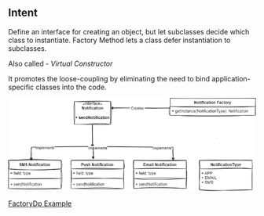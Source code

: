 **Intent**
----------
Define an interface for creating an object, but let subclasses decide which class to
instantiate. Factory Method lets a class defer instantiation to subclasses.

Also called  - *Virtual Constructor*

It promotes the loose-coupling by eliminating the need to bind application-specific classes into the code.

![factory.png](factory.png)

[FactoryDp Example](https://github.com/vamsi1998123/Java-Practice/tree/main/src/main/java/DesignPatterns/Factory)